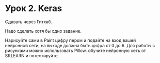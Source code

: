 # Урок 2. Keras

Сдавать через Гитхаб.

Надо сделать хотя бы одно задание.

Нарисуйте сами в Paint цифру пером и подайте на вход вашей нейронной сети, на выходе должна быть цифра от 0 до 9. Для работы с рисунками можно использовать Pillow.
обучите нейронную сеть от SKLEARN и потестируйте.

